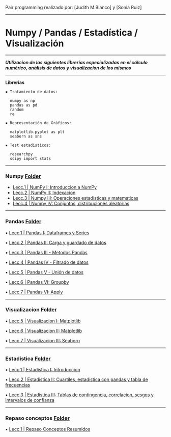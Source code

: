 Pair programming realizado por: [Judith M.Blanco] y [Sonia Ruiz]  


--------------------------
# Numpy / Pandas  / Estadística / Visualización 
--------------------------

***Utilizacion de las siguientes librerías especializadas en el cálculo numérico, análisis de datos y visualizacion de los mismos***

---

**Librerias** 

    ▪ Tratamiento de datos:

      numpy as np
      pandas as pd
      random 
      re

    ▪ Representación de Gráficos:

      matplotlib.pyplot as plt
      seaborn as sns

    ▪ Test estadisticos:

      researchpy 
      scipy import stats

---------------------------
###  Numpy [Folder](https://github.com/solkiria/bootcamp_adalab/tree/main/pairprogramming/module2-sprint1/numpy)

* [Lecc.1 | NumPy I: Introduccion a NumPy](./numpy/pairprog-numpy-leccion1-numpy1.ipynb)
* [Lecc.2 | NumPy II: Indexacion](./numpy/pairprog-numpy-leccion2-indexacion.ipynb)
* [Lecc.3 | Numpy III: Operaciones estadisticas y matematicas](./numpy/pairprog-numpy-leccion3-numpy3.ipynb)
* [Lecc.4 | Numpy IV: Conjuntos, distribuciones aleatorias](./numpy/pairprog-numpy-leccion4-conj_distrib_aleatorias.ipynb)



---------------------------
### Pandas [Folder](https://github.com/solkiria/bootcamp_adalab/tree/main/pairprogramming/module2-sprint1/pandas)

▪ [Lecc.1 | Pandas I: Dataframes y Series](./pandas/pair-prog-pandas-leccion1-pandas1.ipynb)

▪ [Lecc.2 | Pandas II: Carga y guardado de datos](./pandas/pair-prog-pandas-leccion2-cargadatos.ipynb)

▪ [Lecc.3 | Pandas III - Metodos Pandas](./pandas/pair-prog-pandas-leccion3-pandas3.ipynb)

▪ [Lecc.4 | Pandas IV - Filtrado de datos](./pandas/pair-prog-pandas-leccion4-filtrado.ipynb)

▪ [Lecc.5 | Pandas V - Unión de datos](./pandas/pair-prog-pandas-leccion5-pandas5.ipynb)

▪ [Lecc.6 | Pandas VI: Groupby](./pandas/pair-prog-pandas-leccion6-groupby.ipynb)

▪ [Lecc.7 | Pandas VI: Apply](./pandas/pairprog-pandas-leccion7-pandas7.ipynb)



---------------------------
### Visualizacion [Folder](https://github.com/solkiria/bootcamp_adalab/tree/main/pairprogramming/module2-sprint1/visualizacion)

▪ [Lecc.5 | Visualizacion I: Matplotlib](./visualizacion/pairprog-visualizacion-visualizacion1_matplotlib.ipynb)

▪ [Lecc.6 | Visualizacion II: Matplotlib](./visualizacion/pairprog-visualizacion-visualizacion2_matloptib.ipynb)

▪ [Lecc.7 | Visualizacion III: Seaborn](./visualizacion/pairprog-visualizacion-visualizacion3_seaborn.ipynb)



---------------------------
### Estadistica [Folder](https://github.com/solkiria/bootcamp_adalab/tree/main/pairprogramming/module2-sprint1/estadistica) 

▪ [Lecc.1 | Estadistica I: Introduccion](./estadistica/Estadistica_leccion1y2/pairprog-estadistica-estadistica-1_introduccion.ipynb)

▪ [Lecc.2 | Estadistica II: Cuartiles, estadistica con pandas y tabla de frecuencias](./estadistica/Estadistica_leccion1y2/pairprog-estadistica-estadistica2_cuartiles_pandas_tablas_frec.ipynb)

▪ [Lecc.3 | Estadistica III: Tablas de contingencia, correlacion, sesgos y intervalos de confianza](./estadistica/pairprog-estadistica3_tablascont_corr_sesgos_interv.ipynb)

---------------------------
### Repaso conceptos [Folder](https://github.com/solkiria/bootcamp_adalab/tree/main/pairprogramming/module2-sprint1/repaso%20conceptos%20estadistica%20y%20visualizacion) 
 
 ▪ [Lecc.1 | Repaso Conceptos Resumidos](./estadistica/pairprog-repaso-repasoconceptos.ipynb)
  

